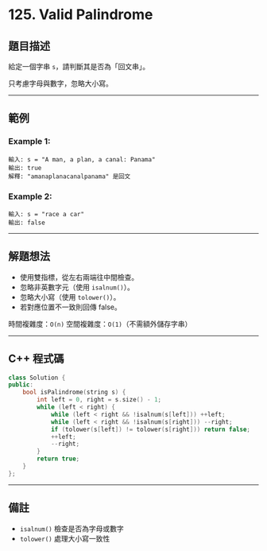 # 125. Valid Palindrome

## 題目描述

給定一個字串 `s`，請判斷其是否為「回文串」。

只考慮字母與數字，忽略大小寫。

---

## 範例

### Example 1:

```
輸入: s = "A man, a plan, a canal: Panama"
輸出: true
解釋: "amanaplanacanalpanama" 是回文
```

### Example 2:

```
輸入: s = "race a car"
輸出: false
```

---

## 解題想法

* 使用雙指標，從左右兩端往中間檢查。
* 忽略非英數字元（使用 `isalnum()`）。
* 忽略大小寫（使用 `tolower()`）。
* 若對應位置不一致則回傳 false。

時間複雜度：`O(n)`
空間複雜度：`O(1)`（不需額外儲存字串）

---

## C++ 程式碼

```cpp
class Solution {
public:
    bool isPalindrome(string s) {
        int left = 0, right = s.size() - 1;
        while (left < right) {
            while (left < right && !isalnum(s[left])) ++left;
            while (left < right && !isalnum(s[right])) --right;
            if (tolower(s[left]) != tolower(s[right])) return false;
            ++left;
            --right;
        }
        return true;
    }
};
```

---

## 備註

* `isalnum()` 檢查是否為字母或數字
* `tolower()` 處理大小寫一致性